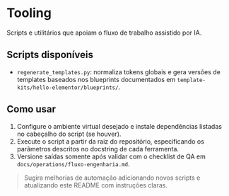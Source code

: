 # Tooling

Scripts e utilitários que apoiam o fluxo de trabalho assistido por IA.

## Scripts disponíveis

- `regenerate_templates.py`: normaliza tokens globais e gera versões de templates baseados nos blueprints documentados em `template-kits/hello-elementor/blueprints/`.

## Como usar

1. Configure o ambiente virtual desejado e instale dependências listadas no cabeçalho do script (se houver).
2. Execute o script a partir da raiz do repositório, especificando os parâmetros descritos no docstring de cada ferramenta.
3. Versione saídas somente após validar com o checklist de QA em `docs/operations/fluxo-engenharia.md`.

> Sugira melhorias de automação adicionando novos scripts e atualizando este README com instruções claras.
